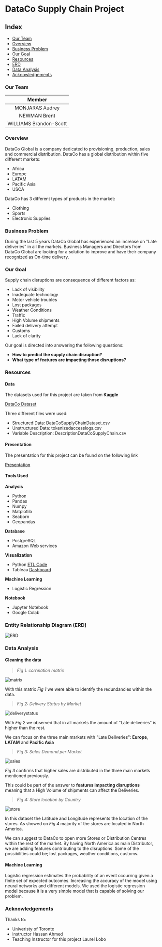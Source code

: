 # **DataCo Supply Chain Project**

## **Index**

- [Our Team](#our-team)
- [Overview](#overview)
- [Business Problem](#business-problem)
- [Our Goal](#our-goal)
- [Resources](#resources)
- [ERD](#entity-relationship-diagram-(erd))
- [Data Analysis](#data-analysis)
- [Acknowledgements](#acknowledgements)

### **Our Team**

| Member |
| :----: |
| MONJARAS Audrey |
| NEWMAN Brent |
| WILLIAMS Brandon-Scott |

### **Overview**

DataCo Global is a company dedicated to provisioning, production, sales and commercial distribution. DataCo has a global distribution within five different markets:

- Africa
- Europe
- LATAM
- Pacific Asia
- USCA

DataCo has 3 different types of products in the market:

- Clothing
- Sports
- Electronic Supplies

### **Business Problem**

During the last 5 years DataCo Global has experienced an increase on "Late deliveries" in all the markets. Business Managers and Directors from DataCo Global are looking for a solution to improve and have their company recognized as On-time delivery.

### **Our Goal**

Supply chain disruptions are consequence of different factors as:

- Lack of visibility
- Inadequate technology
- Motor vehicle troubles
- Lost packages
- Weather Conditions
- Traffic
- High Volume shipments
- Failed delivery attempt
- Customs
- Lack of clarity

Our goal is directed into answering the following questions:

- **How to predict the supply chain disruption?**
- **What type of features are impacting those disruptions?**

### **Resources**

#### **Data**

The datasets used for this project are taken from **Kaggle**

[DataCo Dataset](https://www.kaggle.com/datasets/shashwatwork/dataco-smart-supply-chain-for-big-data-analysis?datasetId=435331)

Three different files were used:

- Structured Data: DataCoSupplyChainDataset.csv
- Unstructured Data: tokenizedaccesslogs.csv
- Variable Description: DescriptionDataCoSupplyChain.csv

#### **Presentation**

The presentation for this project can be found on the following link

[Presentation](https://github.com/amonjaras/Team08_DataCo_SC_Data_Analysis/blob/main/Presentation/T8_DataCo_Final.pdf)

#### **Tools Used**

**Analysis**

- Python
 - Pandas
 - Numpy
 - Matplotlib
 - Seaborn
 - Geopandas

**Database**

- PostgreSQL
- Amazon Web services

**Visualization**

- Python [ETL Code](https://github.com/amonjaras/Team08_DataCo_SC_Data_Analysis/blob/main/ETL/DataCo_ETL.ipynb)
- Tableau [Dashboard](https://github.com/amonjaras/Team08_DataCo_SC_Data_Analysis/blob/main/Dashboard/Final_project_vizualizations.twbx)

**Machine Learning**

- Logistic Regression

**Notebook**

- Jupyter Notebook
- Google Colab

### **Entity Relationship Diagram (ERD)**

![ERD](https://github.com/amonjaras/Team08_DataCo_SC_Data_Analysis/blob/main/Images/Revamped_ERD.png)

### **Data Analysis**

#### **Cleaning the data**

> *Fig 1: correlation matrix*

![matrix](https://github.com/amonjaras/Team08_DataCo_SC_Data_Analysis/blob/main/Images/matrix.png)

With this matrix *Fig 1* we were able to identify the redundancies within the data.

> *Fig 2: Delivery Status by Market*

![deliverystatus](https://github.com/amonjaras/Team08_DataCo_SC_Data_Analysis/blob/main/Images/deliverystatus.png)

With *Fig 2* we observed that in all markets the amount of "Late deliveries" is higher than the rest.

We can focus on the three main markets with "Late Deliveries": **Europe**, **LATAM** and **Pacific Asia**

> *Fig 3: Sales Demand per Market*

![sales](https://github.com/amonjaras/Team08_DataCo_SC_Data_Analysis/blob/main/Images/Sales_Demand_per_Market.png)

*Fig 3* confirms that higher sales are distributed in the three main markets mentioned previously.

This could be part of the answer to **features impacting disruptions** meaning that a High Volume of shipments can affect the Deliveries.

> *Fig 4: Store location by Country*

![store](https://github.com/amonjaras/Team08_DataCo_SC_Data_Analysis/blob/main/Images/storelocation.png)

In this dataset the Latitude and Longitude represents the location of the stores. As showed on *Fig 4* majority of the stores are located in North America.

We can suggest to DataCo to open more Stores or Distribution Centres within the rest of the market. By having North America as main Distributor, we are adding features contributing to the disruptions. Some of the possibilities could be; lost packages, weather conditions, customs.


#### **Machine Learning**

Logistic regression estimates the probability of an event occurring given a finite set of expected outcomes.
Increasing the accuracy of the model using neural networks and different models.
We used the logistic regression model because it is a very simple model that is capable of solving our problem.

### **Acknowledgements**

Thanks to:

- Univeristy of Toronto
- Instructor Hassan Ahmed
- Teaching Instructor for this project Laurel Lobo
